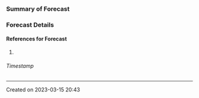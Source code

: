 ### Summary of Forecast

### Forecast Details

#### References for Forecast
1. 
###### Timestamp
---
Created on 2023-03-15 20:43